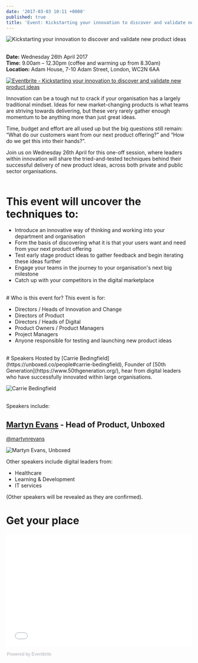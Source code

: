 ```yaml
---
date: '2017-03-03 10:11 +0000'
published: true
title: 'Event: Kickstarting your innovation to discover and validate new product ideas'
---
```

![Kickstarting your innovation to discover and validate new product ideas](http://i1291.photobucket.com/albums/b548/grammccram/Kickstarting%20your%20innovation%20to%20discover%20and%20validate%20new%20product%20ideas_zpsstinyy5m.png)

<br/>
<b>Date:</b> Wednesday 26th April 2017<br/>
<b>Time:</b> 9.00am – 12.30pm (coffee and warming up from 8.30am)<br/>
<b>Location:</b> Adam House, 7-10 Adam Street, London, WC2N 6AA<br/>

<a href="https://www.eventbrite.co.uk/e/kickstarting-your-innovation-to-discover-and-validate-new-product-ideas-tickets-32328835417?ref=ebtn" target="_blank"><img src="https://www.eventbrite.co.uk/custombutton?eid=32328835417" alt="Eventbrite - Kickstarting your innovation to discover and validate new product ideas" /></a>

Innovation can be a tough nut to crack if your organisation has a largely traditional mindset. Ideas for new market-changing products is what teams are striving towards delivering, but these very rarely gather enough momentum to be anything more than just great ideas.<br/>

Time, budget and effort are all used up but the big questions still remain: “What do our customers want from our next product offering?” and “How do we get this into their hands?”.<br/>

Join us on Wednesday 26th April for this one-off session, where leaders within innovation will share the tried-and-tested techniques behind their successful delivery of new product ideas, across both private and public sector organisations.<br/>
<br/>

# This event will uncover the techniques to:<br/>

- Introduce an innovative way of thinking and working into your department and organisation
- Form the basis of discovering what it is that your users want and need from your next product offering
- Test early stage product ideas to gather feedback and begin iterating these ideas further
- Engage your teams in the journey to your organisation's next big milestone
- Catch up with your competitors in the digital marketplace

<br/>
# Who is this event for?
This event is for:<br/>

- Directors / Heads of Innovation and Change
- Directors of Product
- Directors / Heads of Digital
- Product Owners / Product Managers
- Project Managers
- Anyone responsible for testing and launching new product ideas

<br/>
# Speakers
Hosted by [Carrie Bedingfield](https://unboxed.co/people#carrie-bedingfield), Founder of [50th Generation](https://www.50thgeneration.org/), hear from digital leaders who have successfully innovated within large organisations.<br/>

![Carrie Bedingfield](http://i1291.photobucket.com/albums/b548/grammccram/9d8678f8-f37e-4e42-8029-ac711c8d3551_zpsmukfgmfi.png)

<br/>
Speakers include:<br/>

## [Martyn Evans](https://unboxed.co/people#martyn-evans) - Head of Product, Unboxed<br/>
[@martynrevans](https://twitter.com/martynrevans)<br/>

![Martyn Evans, Unboxed](http://i1291.photobucket.com/albums/b548/grammccram/f1ee6370-00fd-4f20-9503-055d86aad011_zpswhnuvet6.png)

Other speakers include digital leaders from:<br/>

- Healthcare
- Learning & Development
- IT services

(Other speakers will be revealed as they are confirmed).
<br/>

# Get your place

<div style="width:100%; text-align:left;"><iframe src="//eventbrite.co.uk/tickets-external?eid=32328835417&ref=etckt" frameborder="0" height="308" width="100%" vspace="0" hspace="0" marginheight="5" marginwidth="5" scrolling="auto" allowtransparency="true"></iframe><div style="font-family:Helvetica, Arial; font-size:12px; padding:10px 0 5px; margin:2px; width:100%; text-align:left;" ><a class="powered-by-eb" style="color: #ADB0B6; text-decoration: none;" target="_blank" href="http://www.eventbrite.co.uk/">Powered by Eventbrite</a></div></div>
